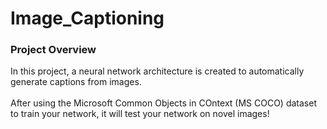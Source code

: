 # Image_Captioning

### Project Overview
In this project, a neural network architecture is created to automatically generate captions from images.
<br>
<br>
After using the Microsoft Common Objects in COntext (MS COCO) dataset to train your network, it will test your network on novel images!
